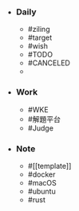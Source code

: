 - ### Daily
	- #ziling
	- #target
	- #wish
	- #TODO
	- #CANCELED
	-
- ### Work
	- #WKE
	- #解題平台
	- #Judge
- ### Note
	- #[[template]]
	- #docker
	- #macOS
	- #ubuntu
	- #rust